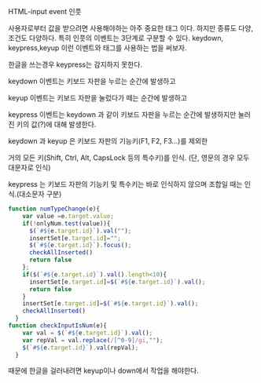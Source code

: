 HTML-input event
인풋

사용자로부터 값을 받으려면 사용해야하는 아주 중요한 태그 이다. 하지만 종류도 다양, 조건도 다양하다. 특히 인풋의 이벤트는 3단계로 구분할 수 있다. keydown, keypress,keyup 이런 이벤트와 태그를 사용하는 법을 써보자.

한글을 쓰는경우 keypress는 감지하지 못한다. 

keydown 이벤트는 키보드 자판을 누르는 순간에 발생하고

keyup 이벤트는 키보드 자판을 눌렀다가 떼는 순간에 발생하고

keypress 이벤트는 keydown 과 같이 키보드 자판을 누르는 순간에 발생하지만 눌러진 키의 값(?)에 대해 발생한다.

keydown 과 keyup 은 키보드 자판의 기능키(F1, F2, F3...)를 제외한

거의 모든 키(Shift, Ctrl, Alt, CapsLock 등의 특수키)를 인식. (단, 영문의 경우 모두 대문자로 인식)

keypress 는 키보드 자판의 기능키 및 특수키는 바로 인식하지 않으며 조합일 때는 인식.(대소문자 구분)

```jsx
function numTypeChange(e){
    var value =e.target.value;
    if(!onlyNum.test(value)){
      $(`#${e.target.id}`).val("");
      insertSet[e.target.id]="";
      $(`#${e.target.id}`).focus();
      checkAllInserted()
      return false
    };
    if($(`#${e.target.id}`).val().length<10){
      insertSet[e.target.id]=$(`#${e.target.id}`).val();
      return false
    }
    insertSet[e.target.id]=$(`#${e.target.id}`).val();
    checkAllInserted()
  }
function checkInputIsNum(e){
    var val = $(`#${e.target.id}`).val();
    var repVal = val.replace(/[^0-9]/gi,"");
    $(`#${e.target.id}`).val(repVal);
  }
```

때문에 한글을 걸러내려면 keyup이나 down에서 작업을 해야한다.